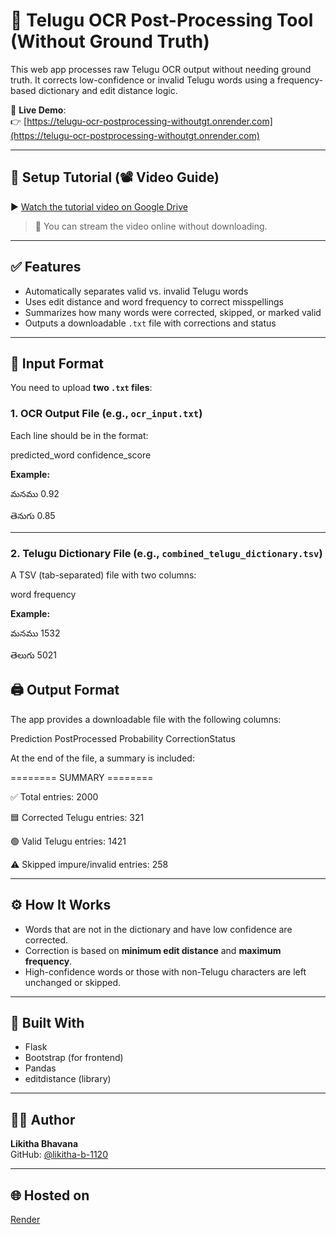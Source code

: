# 📝 Telugu OCR Post-Processing Tool (Without Ground Truth)

This web app processes raw Telugu OCR output without needing ground truth. It corrects low-confidence or invalid Telugu words using a frequency-based dictionary and edit distance logic.

🔗 **Live Demo**:  
👉 [https://telugu-ocr-postprocessing-withoutgt.onrender.com](https://telugu-ocr-postprocessing-withoutgt.onrender.com)

---

## 🎥 Setup Tutorial (📽️ Video Guide)

▶️ [Watch the tutorial video on Google Drive](https://drive.google.com/file/d/1M50HqWtnsZNeHmGo-XIqDBexrdbthyIT/view?usp=sharing)

> 📌 You can stream the video online without downloading.

---

## ✅ Features

- Automatically separates valid vs. invalid Telugu words
- Uses edit distance and word frequency to correct misspellings
- Summarizes how many words were corrected, skipped, or marked valid
- Outputs a downloadable `.txt` file with corrections and status

---

## 📂 Input Format

You need to upload **two `.txt` files**:

### 1. OCR Output File (e.g., `ocr_input.txt`)

Each line should be in the format:

predicted_word confidence_score


**Example:**

మనము 0.92

తెనుగు 0.85


---

### 2. Telugu Dictionary File (e.g., `combined_telugu_dictionary.tsv`)

A TSV (tab-separated) file with two columns:

word frequency


**Example:**

మనము 1532

తెలుగు 5021

## 🖨️ Output Format

The app provides a downloadable file with the following columns:

Prediction PostProcessed Probability CorrectionStatus


At the end of the file, a summary is included:

======== SUMMARY ========

✅ Total entries: 2000

🟦 Corrected Telugu entries: 321

🟢 Valid Telugu entries: 1421

⚠️ Skipped impure/invalid entries: 258


---

## ⚙️ How It Works

- Words that are not in the dictionary and have low confidence are corrected.
- Correction is based on **minimum edit distance** and **maximum frequency**.
- High-confidence words or those with non-Telugu characters are left unchanged or skipped.

---

## 🧰 Built With

- Flask
- Bootstrap (for frontend)
- Pandas
- editdistance (library)

---

## 👩‍💻 Author

**Likitha Bhavana**  
GitHub: [@likitha-b-1120](https://github.com/likitha-b-1120)

---

## 🌐 Hosted on

[Render](https://render.com)
